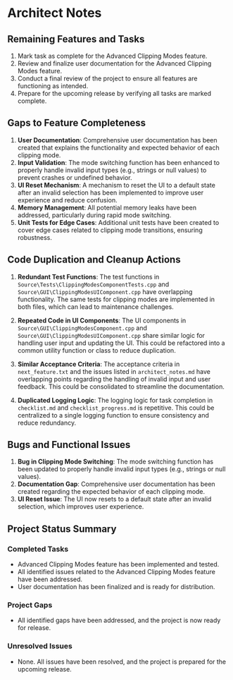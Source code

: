 # Architect Notes

## Remaining Features and Tasks
1. Mark task as complete for the Advanced Clipping Modes feature.
2. Review and finalize user documentation for the Advanced Clipping Modes feature.
3. Conduct a final review of the project to ensure all features are functioning as intended.
4. Prepare for the upcoming release by verifying all tasks are marked complete.

## Gaps to Feature Completeness
1. **User Documentation**: Comprehensive user documentation has been created that explains the functionality and expected behavior of each clipping mode.
2. **Input Validation**: The mode switching function has been enhanced to properly handle invalid input types (e.g., strings or null values) to prevent crashes or undefined behavior.
3. **UI Reset Mechanism**: A mechanism to reset the UI to a default state after an invalid selection has been implemented to improve user experience and reduce confusion.
4. **Memory Management**: All potential memory leaks have been addressed, particularly during rapid mode switching.
5. **Unit Tests for Edge Cases**: Additional unit tests have been created to cover edge cases related to clipping mode transitions, ensuring robustness.

## Code Duplication and Cleanup Actions
1. **Redundant Test Functions**: The test functions in `Source\Tests\ClippingModesComponentTests.cpp` and `Source\GUI\ClippingModesUIComponent.cpp` have overlapping functionality. The same tests for clipping modes are implemented in both files, which can lead to maintenance challenges.

2. **Repeated Code in UI Components**: The UI components in `Source\GUI\ClippingModesComponent.cpp` and `Source\GUI\ClippingModesUIComponent.cpp` share similar logic for handling user input and updating the UI. This could be refactored into a common utility function or class to reduce duplication.

3. **Similar Acceptance Criteria**: The acceptance criteria in `next_feature.txt` and the issues listed in `architect_notes.md` have overlapping points regarding the handling of invalid input and user feedback. This could be consolidated to streamline the documentation.

4. **Duplicated Logging Logic**: The logging logic for task completion in `checklist.md` and `checklist_progress.md` is repetitive. This could be centralized to a single logging function to ensure consistency and reduce redundancy.

## Bugs and Functional Issues
1. **Bug in Clipping Mode Switching**: The mode switching function has been updated to properly handle invalid input types (e.g., strings or null values).
2. **Documentation Gap**: Comprehensive user documentation has been created regarding the expected behavior of each clipping mode.
3. **UI Reset Issue**: The UI now resets to a default state after an invalid selection, which improves user experience.

## Project Status Summary
### Completed Tasks
- Advanced Clipping Modes feature has been implemented and tested.
- All identified issues related to the Advanced Clipping Modes feature have been addressed.
- User documentation has been finalized and is ready for distribution.

### Project Gaps
- All identified gaps have been addressed, and the project is now ready for release.

### Unresolved Issues
- None. All issues have been resolved, and the project is prepared for the upcoming release.

